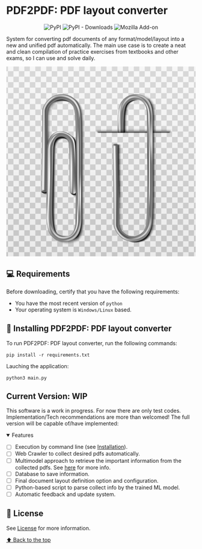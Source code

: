 # PDF2PDF: PDF layout converter

<div align="center">

![PyPI](https://img.shields.io/pypi/v/customtkinter)
![PyPI - Downloads](https://img.shields.io/pypi/dm/customtkinter?color=green&label=downloads)
![Mozilla Add-on](https://img.shields.io/amo/dw/teste)
</div>

System for converting pdf documents of any format/model/layout into a new and unified pdf automatically. The main use case is to create a neat and clean compilation of practice exercises from textbooks and other exams, so I can use and solve daily.  

<img src="./utils/cover.jpg" alt="Image by user15245033 on Freepik"> 

## 💻 Requirements

Before downloading, certify that you have the following requirements:
* You have the most recent version of `python`
* Your operating system is `Windows/Linux` based.

## 🚀 Installing PDF2PDF: PDF layout converter

To run PDF2PDF: PDF layout converter, run the following commands:

```
pip install -r requirements.txt
```

Lauching the application:

```
python3 main.py
```
## Current Version: WIP

This software is a work in progress. For now there are only test codes. Implementation/Tech recommendations are more than welcomed! The full version will be capable of/have implemented:

<details open>
<summary>Features</summary>

- [ ] Execution by command line (see [Installation](#🚀-Installing-PDF2PDF:-PDF-layout-converter)).
- [ ] Web Crawler to collect desired pdfs automatically.
- [ ] Multimodel approach to retrieve the important information from the collected pdfs. See [here](https://ljvmiranda921.github.io/notebook/2022/06/19/document-processing-framework/) for more info.
- [ ] Database to save information.
- [ ] Final document layout definition option and configuration.
- [ ] Python-based script to parse collect info by the trained ML model.
- [ ] Automatic feedback and update system.

</details>

## 📝 License

See [License](LICENSE) for more information.

[⬆ Back to the top](#PDF2PDF:-PDF-layout-converter)<br>

